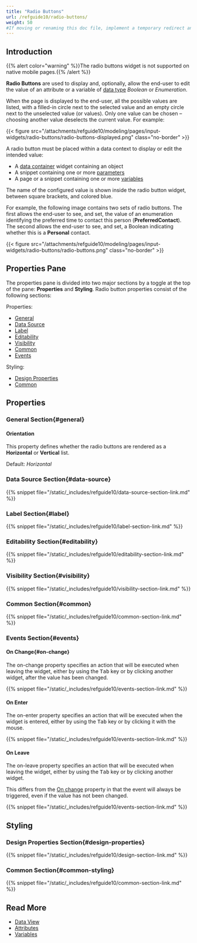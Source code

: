 ```yaml
---
title: "Radio Buttons"
url: /refguide10/radio-buttons/
weight: 50
#If moving or renaming this doc file, implement a temporary redirect and let the respective team know they should update the URL in the product. See Mapping to Products for more details.
---
```


## Introduction

{{% alert color="warning" %}}The radio buttons widget is not supported on native mobile pages.{{% /alert %}}

**Radio Buttons** are used to display and, optionally, allow the end-user to edit the value of an attribute or a variable of [data type](/refguide10/data-types/) *Boolean* or *Enumeration*.

When the page is displayed to the end-user, all the possible values are listed, with a filled-in circle next to the selected value and an empty circle next to the unselected value (or values). Only one value can be chosen – choosing another value deselects the current value. For example:

{{< figure src="/attachments/refguide10/modeling/pages/input-widgets/radio-buttons/radio-buttons-displayed.png" class="no-border" >}}

A radio button must be placed within a data context to display or edit the intended value:
* A [data container](/refguide10/data-widgets/) widget containing an object
* A snippet containing one or more [parameters](/refguide10/page-properties/#parameters)
* A page or a snippet containing one or more [variables](/refguide10/page-properties/#variables)

The name of the configured value is shown inside the radio button widget, between square brackets, and colored blue.

For example, the following image contains two sets of radio buttons. The first allows the end-user to see, and set, the value of an enumeration identifying the preferred time to contact this person (**PreferredContact**). The second allows the end-user to see, and set, a Boolean indicating whether this is a **Personal** contact.

{{< figure src="/attachments/refguide10/modeling/pages/input-widgets/radio-buttons/radio-buttons.png" class="no-border" >}}

## Properties Pane

The properties pane is divided into two major sections by a toggle at the top of the pane: **Properties** and **Styling**. Radio button properties consist of the following sections:

Properties:

* [General](#general)
* [Data Source](#data-source)
* [Label](#label)
* [Editability](#editability)
* [Visibility](#visibility)
* [Common](#common)
* [Events](#events)

Styling:

* [Design Properties](#design-properties)
* [Common](#common-styling)

## Properties

### General Section{#general}

#### Orientation

This property defines whether the radio buttons are rendered as a **Horizontal** or **Vertical** list.

Default: *Horizontal*

### Data Source Section{#data-source}

{{% snippet file="/static/_includes/refguide10/data-source-section-link.md" %}}

### Label Section{#label}

{{% snippet file="/static/_includes/refguide10/label-section-link.md" %}}

### Editability Section{#editability}

{{% snippet file="/static/_includes/refguide10/editability-section-link.md" %}}

### Visibility Section{#visibility}

{{% snippet file="/static/_includes/refguide10/visibility-section-link.md" %}}

### Common Section{#common}

{{% snippet file="/static/_includes/refguide10/common-section-link.md" %}}

### Events Section{#events}

#### On Change{#on-change}

The on-change property specifies an action that will be executed when leaving the widget, either by using the <kbd>Tab</kbd> key or by clicking another widget, after the value has been changed.

{{% snippet file="/static/_includes/refguide10/events-section-link.md" %}}

#### On Enter

The on-enter property specifies an action that will be executed when the widget is entered, either by using the <kbd>Tab</kbd> key or by clicking it with the mouse.

{{% snippet file="/static/_includes/refguide10/events-section-link.md" %}}

#### On Leave

The on-leave property specifies an action that will be executed when leaving the widget, either by using the <kbd>Tab</kbd> key or by clicking another widget.

This differs from the [On change](#on-change) property in that the event will always be triggered, even if the value has not been changed.

{{% snippet file="/static/_includes/refguide10/events-section-link.md" %}}

## Styling

### Design Properties Section{#design-properties}

{{% snippet file="/static/_includes/refguide10/design-section-link.md" %}} 

### Common Section{#common-styling}

{{% snippet file="/static/_includes/refguide10/common-section-link.md" %}}

## Read More

* [Data View](/refguide10/data-view/)
* [Attributes](/refguide10/attributes/)
* [Variables](/refguide10/page-properties/#variables)
